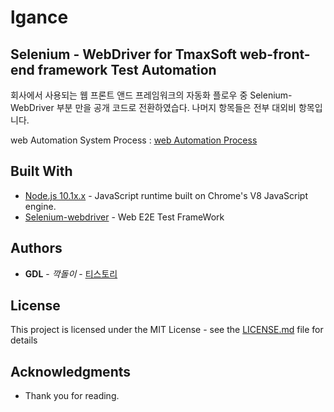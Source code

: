 # lgance

## Selenium - WebDriver for TmaxSoft web-front-end framework Test Automation

회사에서 사용되는 웹 프론트 앤드 프레임워크의 자동화 플로우 중 Selenium-WebDriver 부분 만을 공개 코드로 전환하였습다.
나머지 항목들은 전부 대외비 항목입니다.

web Automation System Process : [web Automation Process](https://ipex.tistory.com/217)

## Built With

* [Node.js 10.1x.x](https://nodejs.org/en/) - JavaScript runtime built on Chrome's V8 JavaScript engine.
* [Selenium-webdriver](https://seleniumhq.github.io/selenium/docs/api/javascript/module/selenium-webdriver/index.html) - Web E2E Test FrameWork 

## Authors

* **GDL** - *깍돌이* - [티스토리](https://ipex.tistory.com/)

## License

This project is licensed under the MIT License - see the [LICENSE.md](LICENSE.md) file for details

## Acknowledgments

* Thank you for reading.
